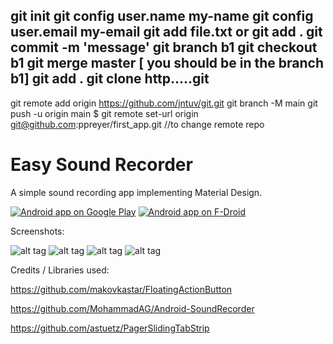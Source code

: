 git init
git config user.name my-name
git config user.email my-email
git add file.txt or git add .
git commit -m 'message'
git branch b1
git checkout b1
git merge master [ you should be in the branch b1]
git add .
git clone http.....git
-------------------------------
git remote add origin https://github.com/jntuv/git.git
git branch -M main
git push -u origin main
$ git remote set-url origin git@github.com:ppreyer/first_app.git //to change remote repo



Easy Sound Recorder
=============

<p>A simple sound recording app implementing Material Design.</p>

[![Android app on Google Play](https://developer.android.com/images/brand/en_app_rgb_wo_60.png)](https://play.google.com/store/apps/details?id=com.danielkim.soundrecorder) [![Android app on F-Droid](https://upload.wikimedia.org/wikipedia/commons/thumb/0/0d/Get_it_on_F-Droid.svg/200px-Get_it_on_F-Droid.svg.png)](https://f-droid.org/repository/browse/?fdid=com.danielkim.soundrecorder)

Screenshots:

![alt tag](http://i.imgur.com/4W5fj0Il.png) ![alt tag](http://i.imgur.com/7ggcFQzl.png) ![alt tag](http://i.imgur.com/RqD8S3Il.png) ![alt tag](http://i.imgur.com/H6ScO21l.png)


Credits / Libraries used:

https://github.com/makovkastar/FloatingActionButton

https://github.com/MohammadAG/Android-SoundRecorder

https://github.com/astuetz/PagerSlidingTabStrip

